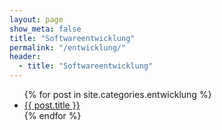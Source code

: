 ```yaml
---
layout: page
show_meta: false
title: "Softwareentwicklung"
permalink: "/entwicklung/"
header:
  - title: "Softwareentwicklung"
---
```

<ul>
    {% for post in site.categories.entwicklung %}
    <li><a href="{{ site.url }}{{ site.baseurl }}{{ post.url }}">{{ post.title }}</a></li>
    {% endfor %}
</ul>

